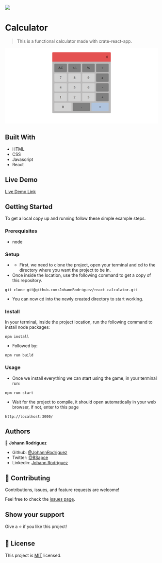 ![](https://img.shields.io/badge/Microverse-blueviolet)

# Calculator

> This is a functional calculator made with crate-react-app.

![screenshot](./app_screenshot.png)

## Built With

- HTML
- CSS
- Javascript
- React

## Live Demo

[Live Demo Link](https://react-calculator-ln.herokuapp.com/)


## Getting Started

To get a local copy up and running follow these simple example steps.

### Prerequisites

- node

### Setup

- - First, we need to clone the project, open your terminal and cd to the directory where you want the project to be in.
- Once inside the location, use the following command to get a copy of this repository.
```
git clone git@github.com:JohannRodriguez/react-calculator.git
```
- You can now cd into the newly created directory to start working.

### Install

 In your terminal, inside the project location, run the following command to install node packages:
```
npm install
```
- Followed by:
```
npm run build
```

### Usage

- Once we install everything we can start using the game, in your terminal run:
```
npm run start
```
- Wait for the project to compile, it should open automatically in your web browser, if not, enter to this page
```
http://localhost:3000/
```


## Authors

👤 **Johann Rodriguez**

- Github: [@JohannRodriguez](https://github.com/JohannRodriguez)
- Twitter: [@BSapce](https://https://twitter.com/BSapce)
- Linkedin: [Johann Rodríguez](https://www.linkedin.com/in/johann-alonso-rodriguez-vazquez/)



## 🤝 Contributing

Contributions, issues, and feature requests are welcome!

Feel free to check the [issues page](https://github.com/JohannRodriguez/react-calculator/issues).

## Show your support

Give a ⭐️ if you like this project!

## 📝 License

This project is [MIT](lic.url) licensed.
